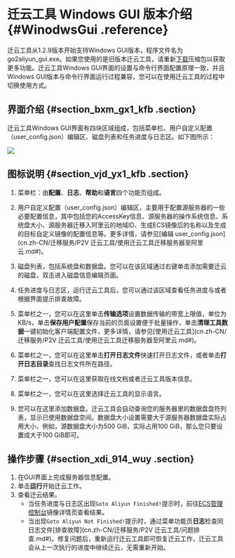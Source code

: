 # 迁云工具 Windows GUI 版本介绍 {#WinodwsGui .reference}

迁云工具从1.2.9版本开始支持Windows GUI版本，程序文件名为go2aliyun\_gui.exe。如果您使用的是旧版本迁云工具，请重新[下载](http://p2v-tools.oss-cn-hangzhou.aliyuncs.com/Alibaba_Cloud_Migration_Tool.zip)压缩包以获取更多功能。迁云工具Windows GUI界面的设置与命令行界面配置原理一致，并且Windows GUI版本与命令行界面运行过程兼容，您可以在使用迁云工具的过程中切换使用方式。

## 界面介绍 {#section_bxm_gx1_kfb .section}

迁云工具Windows GUI界面有四块区域组成，包括菜单栏、用户自定义配置（user\_config.json）编辑区、磁盘列表和任务进度与日志区。如下图所示：

![](http://static-aliyun-doc.oss-cn-hangzhou.aliyuncs.com/assets/img/22628/155600640045134_zh-CN.png)

## 图标说明 {#section_vjd_yx1_kfb .section}

1.  菜单栏：由**配置**、**日志**、**帮助**和**语言**四个功能页组成。

2.  用户自定义配置（user\_config.json）编辑区，主要用于配置源服务器的一些必要配置信息，其中包括您的AccessKey信息、源服务器的操作系统信息、系统盘大小、源服务器迁移入阿里云的地域ID、生成ECS镜像后的名称以及生成的目标自定义镜像的配置信息等。更多详情，请参见[编辑 user\_config.json](cn.zh-CN/迁移服务/P2V 迁云工具/使用迁云工具迁移服务器至阿里云.md#)。

3.  磁盘列表，包括系统盘和数据盘。您可以在该区域通过右键单击添加需要迁云的磁盘，双击进入磁盘信息编辑页面。

4.  任务进度与日志区，运行迁云工具后，您可以通过该区域查看任务进度与或者根据界面提示排查故障。

5.  菜单栏之一，您可以在这里单击**传输选项**设置数据传输的带宽上限值，单位为KB/s，单击**保存用户配置**保存当前的页面设置便于批量操作，单击**清理工具数据**一键初始化客户端配置文件，更多详情，请参见[使用迁云工具](cn.zh-CN/迁移服务/P2V 迁云工具/使用迁云工具迁移服务器至阿里云.md#)。

6.  菜单栏之一，您可以在这里单击**打开日志文件**快速打开日志文件，或者单击**打开日志目录**查找日志文件所在路径。

7.  菜单栏之一，您可以在这里获取在线文档或者迁云工具版本信息。

8.  菜单栏之一，您可以在这里选择迁云工具的显示语言。

9.  您可以在这里添加数据盘。迁云工具会自动查询您的服务器里的数据盘盘符列表，显示已使用数据盘空间。数据盘大小设置需要大于源服务器数据盘实际占用大小，例如，源数据盘大小为500 GiB，实际占用100 GiB，那么您只要设置成大于100 GiB即可。


## 操作步骤 {#section_xdi_914_wuy .section}

1.  在GUI界面上完成服务器信息配置。
2.  单击**运行**开始迁云工作。
3.  查看迁云结果。
    -   当任务进度与日志区出现`Goto Aliyun Finished!`提示时，前往[ECS管理控制台](https://ecs.console.aliyun.com/)镜像详情页查看结果。
    -   当出现`Goto Aliyun Not Finished!`提示时，通过菜单功能页**日志**检查同日志文件[排查故障](cn.zh-CN/迁移服务/P2V 迁云工具/问题排查.md#)。修复问题后，重新运行迁云工具即可恢复迁云工作，迁云工具会从上一次执行的进度中继续迁云，无需重新开始。


